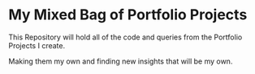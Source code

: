 # My Mixed Bag of Portfolio Projects

This Repository will hold all of the code and queries from the Portfolio Projects I create.

Making them my own and finding new insights that will be my own.
